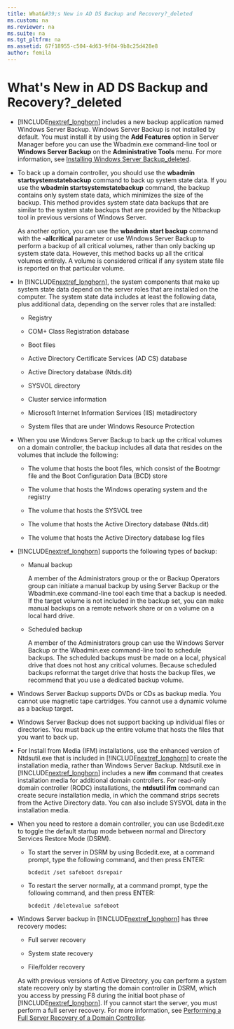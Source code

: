 ```yaml
---
title: What&#39;s New in AD DS Backup and Recovery?_deleted
ms.custom: na
ms.reviewer: na
ms.suite: na
ms.tgt_pltfrm: na
ms.assetid: 67f18955-c504-4d63-9f84-9b8c25d428e8
author: femila
---
```

# What&#39;s New in AD DS Backup and Recovery?_deleted
  
-   [!INCLUDE[nextref_longhorn](../Token/nextref_longhorn_md.md)] includes a new backup application named Windows Server Backup. Windows Server Backup is not installed by default. You must install it by using the **Add Features** option in Server Manager before you can use the Wbadmin.exe command\-line tool or **Windows Server Backup** on the **Administrative Tools** menu. For more information, see [Installing Windows Server Backup_deleted](../Topic/Installing-Windows-Server-Backup_deleted.md).  
  
-   To back up a domain controller, you should use the **wbadmin startsystemstatebackup** command to back up system state data. If you use the **wbadmin startsystemstatebackup** command, the backup contains only system state data, which minimizes the size of the backup. This method provides system state data backups that are similar to the system state backups that are provided by the Ntbackup tool in previous versions of Windows Server.  
  
    As another option, you can use the **wbadmin start backup** command with the **\-allcritical** parameter or use Windows Server Backup to perform a backup of all critical volumes, rather than only backing up system state data. However, this method backs up all the critical volumes entirely. A volume is considered critical if any system state file is reported on that particular volume.  
  
-   In [!INCLUDE[nextref_longhorn](../Token/nextref_longhorn_md.md)], the system components that make up system state data depend on the server roles that are installed on the computer. The system state data includes at least the following data, plus additional data, depending on the server roles that are installed:  
  
    -   Registry  
  
    -   COM\+ Class Registration database  
  
    -   Boot files  
  
    -   Active Directory Certificate Services \(AD CS\) database  
  
    -   Active Directory database \(Ntds.dit\)  
  
    -   SYSVOL directory  
  
    -   Cluster service information  
  
    -   Microsoft Internet Information Services \(IIS\) metadirectory  
  
    -   System files that are under Windows Resource Protection  
  
-   When you use Windows Server Backup to back up the critical volumes on a domain controller, the backup includes all data that resides on the volumes that include the following:  
  
    -   The volume that hosts the boot files, which consist of the Bootmgr file and the Boot Configuration Data \(BCD\) store  
  
    -   The volume that hosts the Windows operating system and the registry  
  
    -   The volume that hosts the SYSVOL tree  
  
    -   The volume that hosts the Active Directory database \(Ntds.dit\)  
  
    -   The volume that hosts the Active Directory database log files  
  
-   [!INCLUDE[nextref_longhorn](../Token/nextref_longhorn_md.md)] supports the following types of backup:  
  
    -   Manual backup  
  
        A member of the Administrators group or the or Backup Operators group can initiate a manual backup by using Server Backup or the Wbadmin.exe command\-line tool each time that a backup is needed. If the target volume is not included in the backup set, you can make manual backups on a remote network share or on a volume on a local hard drive.  
  
    -   Scheduled backup  
  
        A member of the Administrators group can use the Windows Server Backup or the Wbadmin.exe command\-line tool to schedule backups. The scheduled backups must be made on a local, physical drive that does not host any critical volumes. Because scheduled backups reformat the target drive that hosts the backup files, we recommend that you use a dedicated backup volume.  
  
-   Windows Server Backup supports DVDs or CDs as backup media. You cannot use magnetic tape cartridges. You cannot use a dynamic volume as a backup target.  
  
-   Windows Server Backup does not support backing up individual files or directories. You must back up the entire volume that hosts the files that you want to back up.  
  
-   For Install from Media \(IFM\) installations, use the enhanced version of Ntdsutil.exe that is included in [!INCLUDE[nextref_longhorn](../Token/nextref_longhorn_md.md)] to create the installation media, rather than Windows Server Backup. Ntdsutil.exe in [!INCLUDE[nextref_longhorn](../Token/nextref_longhorn_md.md)] includes a new **ifm** command that creates installation media for additional domain controllers. For read\-only domain controller \(RODC\) installations, the **ntdsutil ifm** command can create secure installation media, in which the command strips secrets from the Active Directory data. You can also include SYSVOL data in the installation media.  
  
-   When you need to restore a domain controller, you can use Bcdedit.exe to toggle the default startup mode between normal and Directory Services Restore Mode \(DSRM\).  
  
    -   To start the server in DSRM by using Bcdedit.exe, at a command prompt, type the following command, and then press ENTER:  
  
        `bcdedit /set safeboot dsrepair`  
  
    -   To restart the server normally, at a command prompt, type the following command, and then press ENTER:  
  
        `bcdedit /deletevalue safeboot`  
  
-   Windows Server backup in [!INCLUDE[nextref_longhorn](../Token/nextref_longhorn_md.md)] has three recovery modes:  
  
    -   Full server recovery  
  
    -   System state recovery  
  
    -   File\/folder recovery  
  
    As with previous versions of Active Directory, you can perform a system state recovery only by starting the domain controller in DSRM, which you access by pressing F8 during the initial boot phase of [!INCLUDE[nextref_longhorn](../Token/nextref_longhorn_md.md)]. If you cannot start the server, you must perform a full server recovery. For more information, see [Performing a Full Server Recovery of a Domain Controller](../Topic/Performing-a-Full-Server-Recovery-of-a-Domain-Controller.md).  
  
